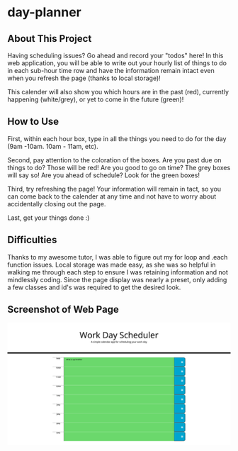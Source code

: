 # day-planner

## About This Project

Having scheduling issues? Go ahead and record your "todos" here! 
In this web application, you will be able to write out your hourly list of things to do in each sub-hour time row and have the information remain intact even when you refresh the page (thanks to local storage)!

This calender will also show you which hours are in the past (red), currently happening (white/grey), or yet to come in the future (green)!

## How to Use

First, within each hour box, type in all the things you need to do for the day (9am -10am. 10am - 11am, etc).

Second, pay attention to the coloration of the boxes. Are you past due on things to do? Those will be red! Are you good to go on time? The grey boxes will say so! Are you ahead of schedule? Look for the green boxes! 

Third, try refreshing the page! Your information will remain in tact, so you can come back to the calender at any time and not have to worry about accidentally closing out the page. 

Last, get your things done :) 

## Difficulties

Thanks to my awesome tutor, I was able to figure out my for loop and .each function issues. Local storage was made easy, as she was so helpful in walking me through each step to ensure I was retaining information and not mindlessly coding. Since the page display was nearly a preset, only adding a few classes and id's was required to get the desired look. 

## Screenshot of Web Page
![Day Planner](./planner.png)
